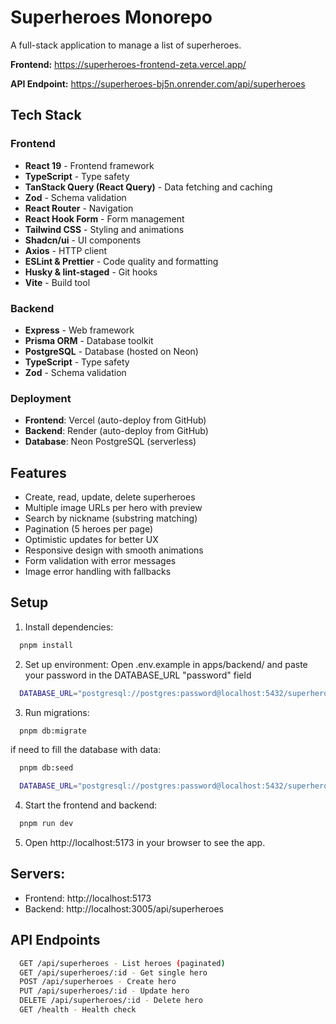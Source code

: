 # Superheroes Monorepo

A full-stack application to manage a list of superheroes.

**Frontend:** https://superheroes-frontend-zeta.vercel.app/

**API Endpoint:** https://superheroes-bj5n.onrender.com/api/superheroes

## Tech Stack

### Frontend

- **React 19** - Frontend framework
- **TypeScript** - Type safety
- **TanStack Query (React Query)** - Data fetching and caching
- **Zod** - Schema validation
- **React Router** - Navigation
- **React Hook Form** - Form management
- **Tailwind CSS** - Styling and animations
- **Shadcn/ui** - UI components
- **Axios** - HTTP client
- **ESLint & Prettier** - Code quality and formatting
- **Husky & lint-staged** - Git hooks
- **Vite** - Build tool

### Backend

- **Express** - Web framework
- **Prisma ORM** - Database toolkit
- **PostgreSQL** - Database (hosted on Neon)
- **TypeScript** - Type safety
- **Zod** - Schema validation

### Deployment

- **Frontend**: Vercel (auto-deploy from GitHub)
- **Backend**: Render (auto-deploy from GitHub)
- **Database**: Neon PostgreSQL (serverless)

## Features

- Create, read, update, delete superheroes
- Multiple image URLs per hero with preview
- Search by nickname (substring matching)
- Pagination (5 heroes per page)
- Optimistic updates for better UX
- Responsive design with smooth animations
- Form validation with error messages
- Image error handling with fallbacks

## Setup

1. Install dependencies:

```bash
  pnpm install
```

2. Set up environment:
  Open .env.example in
  apps/backend/
  and paste your password in the DATABASE_URL "password" field

```bash
  DATABASE_URL="postgresql://postgres:password@localhost:5432/superheroes_db"
```

3. Run migrations:

```bash
  pnpm db:migrate
```

if need to fill the database with data:

```bash
  pnpm db:seed
```

```bash
  DATABASE_URL="postgresql://postgres:password@localhost:5432/superheroes_db"
```

4. Start the frontend and backend:

```bash
  pnpm run dev
```

5. Open http://localhost:5173 in your browser to see the app.

## Servers:

- Frontend: http://localhost:5173
- Backend: http://localhost:3005/api/superheroes

## API Endpoints

```bash
  GET /api/superheroes - List heroes (paginated)
  GET /api/superheroes/:id - Get single hero
  POST /api/superheroes - Create hero
  PUT /api/superheroes/:id - Update hero
  DELETE /api/superheroes/:id - Delete hero
  GET /health - Health check
```
